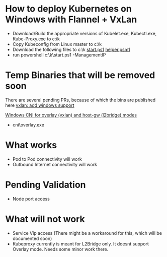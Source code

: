 # How to deploy Kubernetes on Windows with Flannel + VxLan
* Download/Build the appropriate versions of Kubelet.exe, Kubectl.exe, Kube-Proxy.exe to c:\k
* Copy Kubeconfig from Linux master to c:\k
* Download the following files to c:\k
    [start.ps1](https://github.com/Microsoft/SDN/raw/master/Kubernetes/flannel/overlay/start.ps1) 
    [helper.psm1](https://github.com/Microsoft/SDN/raw/master/Kubernetes/windows/helper.psm1) 
* run powershell c:\k\start.ps1 -ManagementIP <IPAddressOfTheCurrentNode>


# Temp Binaries that will be removed soon
There are several pending PRs, because of which the bins are published here
[vxlan: add windows support](https://github.com/coreos/flannel/pull/922)

[Windows CNI for overlay (vxlan) and host-gw (l2bridge) modes](https://github.com/containernetworking/plugins/pull/85)
* cni\overlay.exe

# What works
* Pod to Pod connectivity will work
* Outbound Internet connectivity will work

# Pending Validation
* Node port access

# What will not work
* Service Vip access (There might be a workaround for this, which will be documented soon)
* Kubeproxy currently is meant for L2Bridge only. It doesnt support Overlay mode. Needs some minor work there.